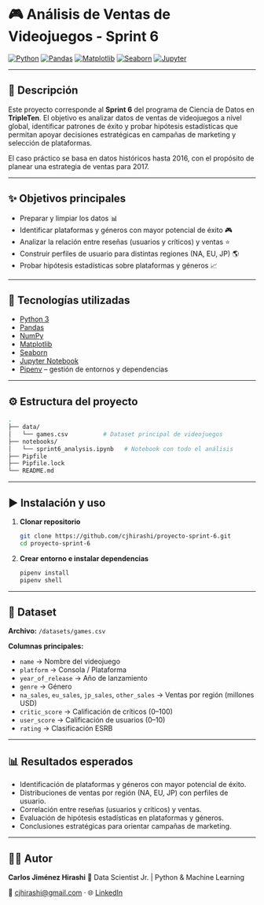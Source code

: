 # 🎮 Análisis de Ventas de Videojuegos - Sprint 6

[![Python](https://img.shields.io/badge/Python-3.x-blue?logo=python)](https://www.python.org/)
[![Pandas](https://img.shields.io/badge/Pandas-Data%20Analysis-green?logo=pandas)](https://pandas.pydata.org/)
[![Matplotlib](https://img.shields.io/badge/Matplotlib-Visualization-orange?logo=plotly)](https://matplotlib.org/)
[![Seaborn](https://img.shields.io/badge/Seaborn-Stats%20Plots-teal?logo=python)](https://seaborn.pydata.org/)
[![Jupyter](https://img.shields.io/badge/Jupyter-Notebook-orange?logo=jupyter)](https://jupyter.org/)

---

## 🚀 Descripción

Este proyecto corresponde al **Sprint 6** del programa de Ciencia de Datos en **TripleTen**.
El objetivo es analizar datos de ventas de videojuegos a nivel global, identificar patrones de éxito y probar hipótesis estadísticas que permitan apoyar decisiones estratégicas en campañas de marketing y selección de plataformas.

El caso práctico se basa en datos históricos hasta 2016, con el propósito de planear una estrategia de ventas para 2017.

---

## ✨ Objetivos principales

* Preparar y limpiar los datos 📊
* Identificar plataformas y géneros con mayor potencial de éxito 🎮
* Analizar la relación entre reseñas (usuarios y críticos) y ventas ⭐
* Construir perfiles de usuario para distintas regiones (NA, EU, JP) 🌎
* Probar hipótesis estadísticas sobre plataformas y géneros 📈

---

## 🧰 Tecnologías utilizadas

* [Python 3](https://www.python.org/)
* [Pandas](https://pandas.pydata.org/)
* [NumPy](https://numpy.org/)
* [Matplotlib](https://matplotlib.org/)
* [Seaborn](https://seaborn.pydata.org/)
* [Jupyter Notebook](https://jupyter.org/)
* [Pipenv](https://pipenv.pypa.io/en/latest/) – gestión de entornos y dependencias

---

## ⚙️ Estructura del proyecto

```bash
.
├── data/
│   └── games.csv          # Dataset principal de videojuegos
├── notebooks/
│   └── sprint6_analysis.ipynb   # Notebook con todo el análisis
├── Pipfile
├── Pipfile.lock
└── README.md
```

---

## ▶️ Instalación y uso

1. **Clonar repositorio**

   ```bash
   git clone https://github.com/cjhirashi/proyecto-sprint-6.git
   cd proyecto-sprint-6
   ```

2. **Crear entorno e instalar dependencias**

   ```bash
   pipenv install
   pipenv shell
   ```

---

## 📑 Dataset

**Archivo:** `/datasets/games.csv`

**Columnas principales:**

* `name` → Nombre del videojuego
* `platform` → Consola / Plataforma
* `year_of_release` → Año de lanzamiento
* `genre` → Género
* `na_sales`, `eu_sales`, `jp_sales`, `other_sales` → Ventas por región (millones USD)
* `critic_score` → Calificación de críticos (0–100)
* `user_score` → Calificación de usuarios (0–10)
* `rating` → Clasificación ESRB

---

## 📊 Resultados esperados

* Identificación de plataformas y géneros con mayor potencial de éxito.
* Distribuciones de ventas por región (NA, EU, JP) con perfiles de usuario.
* Correlación entre reseñas (usuarios y críticos) y ventas.
* Evaluación de hipótesis estadísticas en plataformas y géneros.
* Conclusiones estratégicas para orientar campañas de marketing.

---

## 👨‍💻 Autor

**Carlos Jiménez Hirashi**
💼 Data Scientist Jr. | Python & Machine Learning

📧 [cjhirashi@gmail.com](mailto:cjhirashi@gmail.com) · 🌐 [LinkedIn](https://www.linkedin.com/in/cjhirashi)
